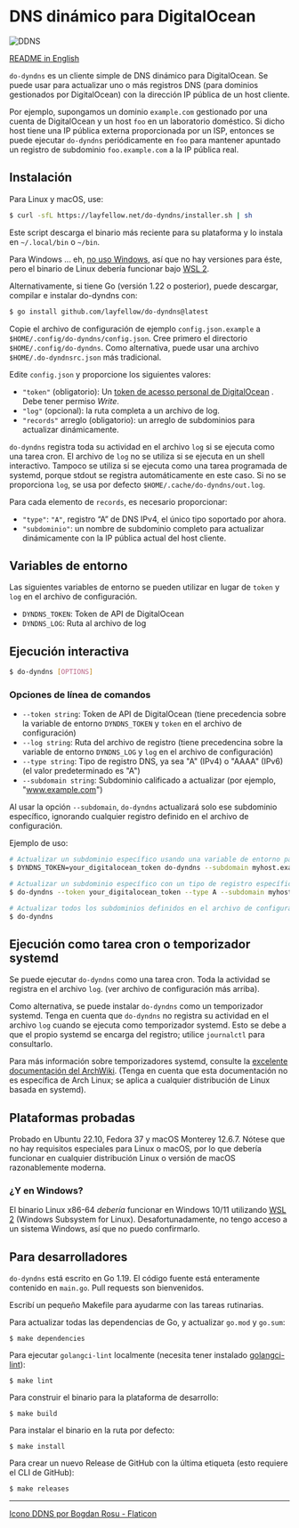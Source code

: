 # DNS dinámico para DigitalOcean

![DDNS](https://raw.githubusercontent.com/parroquiano/do-dyndns/main/ddns.png)

[README in English](README.md)

`do-dyndns` es un cliente simple de DNS dinámico para DigitalOcean. Se puede usar para
actualizar uno o más registros DNS (para dominios gestionados por DigitalOcean) con la
dirección IP pública de un host cliente.

Por ejemplo, supongamos un dominio `example.com` gestionado por una cuenta de DigitalOcean y un
host `foo` en un laboratorio doméstico. Si dicho host tiene una IP pública externa proporcionada por
un ISP, entonces se puede ejecutar `do-dyndns` periódicamente en `foo` para mantener apuntado un
registro de subdominio `foo.example.com` a la IP pública real.

## Instalación

Para Linux y macOS, use:

```sh
$ curl -sfL https://layfellow.net/do-dyndns/installer.sh | sh
```

Este script descarga el binario más reciente para su plataforma y lo instala en `~/.local/bin` o `~/bin`.

Para Windows ... eh,
[no uso Windows](https://www.fsf.org/es/news/la-vida-es-mejor-juntos-cuando-evitas-windows-11),
así que no hay versiones para éste, pero el binario de Linux debería funcionar bajo
[WSL 2](https://learn.microsoft.com/en-us/windows/wsl/).

Alternativamente, si tiene Go (versión 1.22 o posterior), puede descargar, compilar e instalar
do-dyndns con:

```sh
$ go install github.com/layfellow/do-dyndns@latest
```

Copie el archivo de configuración de ejemplo `config.json.example` a `$HOME/.config/do-dyndns/config.json`.
Cree primero el directorio `$HOME/.config/do-dyndns`. Como alternativa, puede usar una archivo
`$HOME/.do-dyndnsrc.json` más tradicional.

Edite `config.json` y proporcione los siguientes valores:

- `"token"` (obligatorio): Un [token de acesso personal de DigitalOcean](https://docs.digitalocean.com/reference/api/create-personal-access-token/) . Debe tener permiso *Write*.
- `"log"` (opcional): la ruta completa a un archivo de log.
- `"records"` arreglo (obligatorio): un arreglo de subdominios para actualizar dinámicamente.

`do-dyndns` registra toda su actividad en el archivo `log` si se ejecuta como una tarea cron.
El archivo de `log` no se utiliza si se ejecuta en un shell interactivo. Tampoco se utiliza si se
ejecuta como una tarea programada de systemd, porque stdout se registra automáticamente en este
caso. Si no se proporciona `log`, se usa por defecto `$HOME/.cache/do-dyndns/out.log`.

Para cada elemento de `records`, es necesario proporcionar:

- `"type"`: `"A"`, registro “A” de DNS IPv4, el único tipo soportado por ahora.
- `"subdominio"`: un nombre de subdominio completo para actualizar dinámicamente con la IP pública
actual del host cliente.

## Variables de entorno

Las siguientes variables de entorno se pueden utilizar en lugar de `token` y `log` en el archivo de configuración.

- `DYNDNS_TOKEN`: Token de API de DigitalOcean
- `DYNDNS_LOG`: Ruta al archivo de log

## Ejecución interactiva

```sh
$ do-dyndns [OPTIONS]
```

### Opciones de línea de comandos

- `--token string`: Token de API de DigitalOcean
   (tiene precedencia sobre la variable de entorno `DYNDNS_TOKEN` y `token` en el archivo de configuración)
- `--log string`: Ruta del archivo de registro
   (tiene precedencina sobre la variable de entorno `DYNDNS_LOG` y `log` en el archivo de configuración)
- `--type string`: Tipo de registro DNS, ya sea "A" (IPv4) o "AAAA" (IPv6) (el valor predeterminado es "A")
- `--subdomain string`: Subdominio calificado a actualizar (por ejemplo, "www.example.com")

Al usar la opción `--subdomain`, `do-dyndns` actualizará solo ese subdominio específico,
ignorando cualquier registro definido en el archivo de configuración.

Ejemplo de uso:

```sh
# Actualizar un subdominio específico usando una variable de entorno para el token
$ DYNDNS_TOKEN=your_digitalocean_token do-dyndns --subdomain myhost.example.com

# Actualizar un subdominio específico con un tipo de registro específico
$ do-dyndns --token your_digitalocean_token --type A --subdomain myhost.example.com

# Actualizar todos los subdominios definidos en el archivo de configuración
$ do-dyndns
```

## Ejecución como tarea cron o temporizador systemd

Se puede ejecutar `do-dyndns` como una tarea cron. Toda la actividad se registra en el
archivo `log`. (ver archivo de configuración más arriba).

Como alternativa, se puede instalar `do-dyndns` como un temporizador systemd. Tenga en cuenta
que `do-dyndns` no registra su actividad en el archivo `log` cuando se ejecuta como temporizador
systemd. Esto se debe a que el propio systemd se encarga del registro; utilice `journalctl` para consultarlo.

Para más información sobre temporizadores systemd, consulte la [excelente documentación del ArchWiki](https://wiki.archlinux.org/title/Systemd/Timers). (Tenga en cuenta que esta documentación no es específica de Arch Linux; se aplica a cualquier distribución de Linux basada en systemd).

## Plataformas probadas

Probado en Ubuntu 22.10, Fedora 37 y macOS Monterey 12.6.7. Nótese que no hay requisitos especiales
para Linux o macOS, por lo que debería funcionar en cualquier distribución Linux o
versión de macOS razonablemente moderna.

### ¿Y en Windows?

El binario Linux x86-64 *debería* funcionar en Windows 10/11 utilizando [WSL 2](https://learn.microsoft.com/en-us/windows/wsl/about) (Windows Subsystem for Linux).
Desafortunadamente, no tengo acceso a un sistema Windows, así que no puedo confirmarlo.

## Para desarrolladores

`do-dyndns` está escrito en Go 1.19. El código fuente está enteramente contenido en
`main.go`. Pull requests son bienvenidos.

Escribí un pequeño Makefile para ayudarme con las tareas rutinarias.

Para actualizar todas las dependencias de Go, y actualizar `go.mod` y `go.sum`:

    $ make dependencies

Para ejecutar `golangci-lint` localmente (necesita tener instalado [golangci-lint](https://golangci-lint.run/)):

    $ make lint

Para construir el binario para la plataforma de desarrollo:

    $ make build

Para instalar el binario en la ruta por defecto:

    $ make install

Para crear un nuevo Release de GitHub con la última etiqueta (esto requiere el CLI de GitHub):

    $ make releases

---

<a href="https://www.flaticon.com/free-icons/ddns" title="ddns icons">Icono DDNS por Bogdan Rosu - Flaticon</a>
